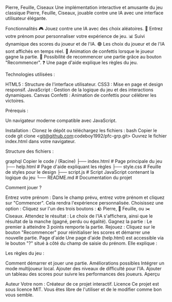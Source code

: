 Pierre, Feuille, Ciseaux
Une implémentation interactive et amusante du jeu classique Pierre, Feuille, Ciseaux, jouable contre une IA avec une interface utilisateur élégante.

Fonctionnalités
🎮 Jouez contre une IA avec des choix aléatoires.
📝 Entrez votre prénom pour personnaliser votre expérience de jeu.
📊 Suivi dynamique des scores du joueur et de l'IA.
🟢 Les choix du joueur et de l'IA sont affichés en temps réel.
🎉 Animation de confettis lorsque le joueur gagne la partie.
🔁 Possibilité de recommencer une partie grâce au bouton "Recommencer".
❓ Une page d'aide explique les règles du jeu.

Technologies utilisées :

HTML5 : Structure de l'interface utilisateur.
CSS3 : Mise en page et design responsif.
JavaScript : Gestion de la logique du jeu et des interactions dynamiques.
Canvas Confetti : Animation de confettis pour célébrer les victoires.

Prérequis :

Un navigateur moderne compatible avec JavaScript.

Installation :
Clonez le dépôt ou téléchargez les fichiers :
bash
Copier le code
git clone <git@github.com:codeboy1992/pfc-grp.git>
Ouvrez le fichier index.html dans votre navigateur.

Structure des fichiers :

graphql
Copier le code
/ (Racine)
├── index.html        # Page principale du jeu
├── help.html         # Page d'aide expliquant les règles
├── style.css         # Feuille de styles pour le design
├── script.js         # Script JavaScript contenant la logique du jeu
└── README.md         # Documentation du projet

Comment jouer ?

Entrez votre prénom :
Dans le champ prévu, entrez votre prénom et cliquez sur "Commencer". Cela rendra l'expérience personnalisée.
Choisissez une option :
Cliquez sur l'un des trois boutons : 🪨 Pierre, 📄 Feuille, ou ✂️ Ciseaux.
Attendez le résultat :
Le choix de l'IA s'affichera, ainsi que le résultat de la manche (gagné, perdu ou égalité).
Gagnez la partie :
Le premier à atteindre 3 points remporte la partie.
Rejouez :
Cliquez sur le bouton "Recommencer" pour réinitialiser les scores et démarrer une nouvelle partie.
Page d'aide
Une page d'aide (help.html) est accessible via le bouton "?" situé à côté du champ de saisie du prénom. Elle explique :

Les règles du jeu :

Comment démarrer et jouer une partie.
Améliorations possibles
Intégrer un mode multijoueur local.
Ajouter des niveaux de difficulté pour l'IA.
Ajouter un tableau des scores pour suivre les performances des joueurs.
Aperçu

Auteur
Votre nom : Créateur de ce projet interactif.
Licence
Ce projet est sous licence MIT. Vous êtes libre de l'utiliser et de le modifier comme bon vous semble.
